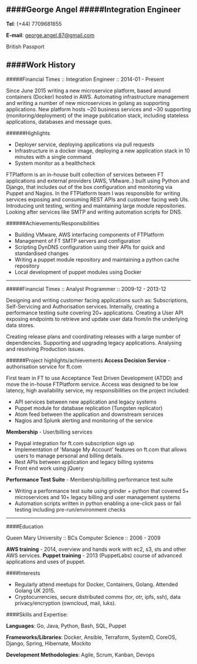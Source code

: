 ####George Angel
#####Integration Engineer
---

**Tel**: (+44) 7709681855

**E-mail**: george.angel.87@gmail.com

British Passport

####Work History
---
#####Financial Times :: Integration Engineer :: 2014-01 - Present

Since June 2015 writing a new microservice platform, based around containers (Docker) hosted in AWS. Automating infrastructure management and writing a number of new microservices in golang as supporting applications. New platform hosts ~20 business services and ~30 supporting (monitoring/deployment) of the image publication stack, including stateless applications, databases and message ques.

######Highlights

- Deployer service, deploying applications via pull requests
- Infrastructure in a docker image, deploying a new application stack in 10 minutes with a single command
- System monitor as a healthcheck 

FTPlatform is an in-house built collection of services between FT applications and external providers (AWS, VMware..) built using Python and Django, that includes out of the box configuration and monitoring via Puppet and Nagios. In the FTPlatform team I was responsible for writing services exposing and consuming REST APIs and customer facing web UIs. Introducing unit testing, writing and maintaining large module repositories. Looking after services like SMTP and writing automation scripts for DNS.

######Achievements/Responsibilities
- Building VMware, AWS interfacing components of FTPlatform
- Management of FT SMTP servers and configuration
- Scripting DynDNS configuration using their APIs for quick and standardised changes
- Writing a puppet module repository and maintaining a python cache repository
- Local development of puppet modules using Docker

---

#####Financial Times :: Analyst Programmer :: 2009-12 - 2013-12

Designing and writing customer facing applications such as: Subscriptions, Self-Servicing and Authorisation services. Internally, creating a performance testing suite covering 20+ applications. Creating a User API exposing endpoints to retrieve and update user data from/in the underlying data stores.

Creating release plans and coordinating releases with a large number of dependencies. Supporting and upgrading legacy applications. Analysing and resolving Production issues.

######Project highlights/achievements
**Access Decision Service** - authorisation service for ft.com

First team in FT to use Acceptance Test Driven Development (ATDD) and move the in-house FTPlatform service. Access was designed to be low latency, high availability service, my  responsibilities on the project included:

- API services between new application and legacy systems 
- Puppet module for database replication (Tungsten replicator)
- Atom feed between the application and downstream services
- Nagios and Splunk alerting and monitoring of the service

**Membership** - User/billing services

- Paypal integration for ft.com subscription sign up
- Implementation of 'Manage My Account' features on ft.com that allows users to manage personal and billing details.
- Rest APIs between application and legacy billing systems
- Front end work using jQuery

**Performance Test Suite** - Membership/billing performance test suite

- Writing a performance test suite using grinder + python that covered 5+ microservices and 10+ legacy billing and user management systems
- Automation scripts written in python enabling a one-click pass or fail testing including pre-run/environment checks

---

####Education

Queen Mary University :: BCs Computer Science :: 2006 - 2009 

**AWS training** - 2014, overview and hands work with ec2, s3, sts and other AWS services.
**Puppet training** - 2013 (PuppetLabs) course of advanced applications and uses of puppet. 

####Interests

- Regularly attend meetups for Docker, Containers, Golang. Attended Golang UK 2015.
- Cryptocurrencies, secure distributed comms (tor, otr, ipfs, ssh), data privacy/encryption (owncloud, mail, luks). 

####Skills and Expertise:

**Languages**: Go, Java, Python, Bash, SQL, Puppet

**Frameworks/Libraries**: Docker, Ansible, Terraform, SystemD, CoreOS, Django, Spring, Hibernate, Mockito

**Development Methodologies**: Agile, Scrum, Kanban, Devops

